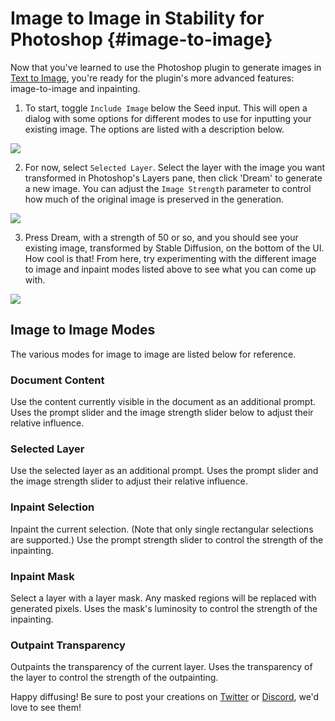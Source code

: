 # Image to Image in Stability for Photoshop {#image-to-image}

Now that you've learned to use the Photoshop plugin to generate images in [Text to Image](/docs/integrations/photoshop/text-to-image), you're ready for the plugin's more advanced features: image-to-image and inpainting.

1. To start, toggle `Include Image` below the Seed input. This will open a dialog with some options for different modes to use for inputting your existing image. The options are listed with a description below.

![](/Photoshop/include_image.png)

2. For now, select `Selected Layer`. Select the layer with the image you want transformed in Photoshop's Layers pane, then click 'Dream' to generate a new image. You can adjust the `Image Strength` parameter to control how much of the original image is preserved in the generation.

![](/Photoshop/inpainting_options.png)

3. Press Dream, with a strength of 50 or so, and you should see your existing image, transformed by Stable Diffusion, on the bottom of the UI. How cool is that! From here, try experimenting with the different image to image and inpaint modes listed above to see what you can come up with.

![](/Photoshop/inpainting_result.png)

## Image to Image Modes

The various modes for image to image are listed below for reference.

### Document Content

Use the content currently visible in the document as an additional prompt. Uses the prompt slider and the image strength slider below to adjust their relative influence.

### Selected Layer

Use the selected layer as an additional prompt. Uses the prompt slider and the image strength slider to adjust their relative influence.

### Inpaint Selection

Inpaint the current selection. (Note that only single rectangular selections are supported.) Use the prompt strength slider to control the strength of the inpainting.

### Inpaint Mask

Select a layer with a layer mask. Any masked regions will be replaced with generated pixels. Uses the mask's luminosity to control the strength of the inpainting.

### Outpaint Transparency

Outpaints the transparency of the current layer. Uses the transparency of the layer to control the strength of the outpainting.

Happy diffusing! Be sure to post your creations on [Twitter](https://twitter.com/hashtag/stablediffusion) or [Discord](https://discord.gg/stablediffusion), we'd love to see them!